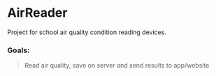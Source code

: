 # AirReader
Project for school air quality condition reading devices.

### Goals:
> Read air quality, save on server and send results to app/website

